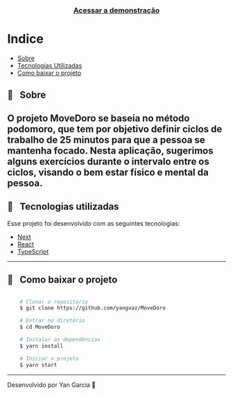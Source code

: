 #

<h3 align="center">
    <a href="https://move-doro.vercel.app/">Acessar a demonstração</a>
<h3 >

# Indice

- [Sobre](#-sobre)
- [Tecnologias Utilizadas](#-tecnologias-utilizadas)
- [Como baixar o projeto](#-como-baixar-o-projeto)

## 🔖 &nbsp; Sobre

O projeto **MoveDoro** se baseia no método podomoro, que tem por objetivo definir ciclos de trabalho de 25 minutos para que a pessoa se mantenha focado. Nesta aplicação, sugerimos alguns exercícios durante o intervalo entre os ciclos, visando o bem estar físico e mental da pessoa.
---

## 🚀 &nbsp; Tecnologias utilizadas

Esse projeto foi desenvolvido com as seguintes tecnologias:

- [Next](https://nextjs.org)
- [React](https://reactjs.org)
- [TypeScript](https://www.typescriptlang.org/)

---

##  📁 &nbsp; Como baixar o projeto

```bash

    # Clonar o repositório
    $ git clone https://github.com/yangvaz/MoveDoro

    # Entrar no diretório
    $ cd MoveDoro

    # Instalar as dependências
    $ yarn install

    # Iniciar o projeto
    $ yarn start
```

---

Desenvolvido por Yan Garcia 🥑 